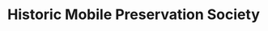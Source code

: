 ---
layout: repo
title: "Historic Mobile Preservation Society"
id: 10561
permalink: repos/10561/
---